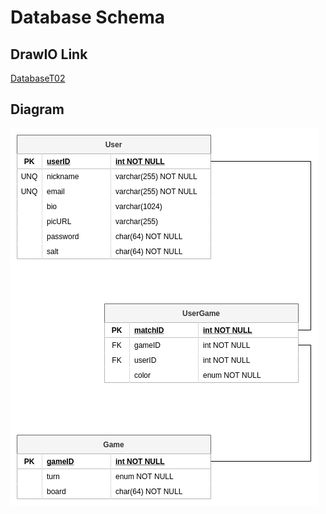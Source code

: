 # Database Schema

## DrawIO Link

[DatabaseT02](https://app.diagrams.net/#G1kL6IFYYDkhGAx_803g4YQy30F9WHvUyA)

## Diagram

![DB Schema](DatabaseT02.png)
